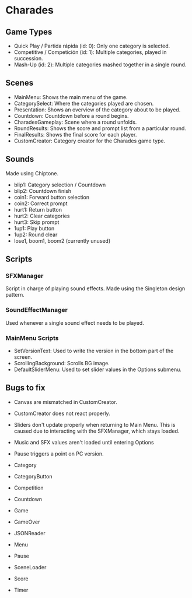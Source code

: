 # Charades

## Game Types
- Quick Play / Partida rápida (id: 0): Only one category is selected.
- Competitive / Competición (id: 1): Multiple categories, played in succession.
- Mash-Up (id: 2): Multiple categories mashed together in a single round.

## Scenes

- MainMenu: Shows the main menu of the game.
- CategorySelect: Where the categories played are chosen.
- Presentation: Shows an overview of the category about to be played.
- Countdown: Countdown before a round begins.
- CharadesGameplay: Scene where a round unfolds.
- RoundResults: Shows the score and prompt list from a particular round.
- FinalResults: Shows the final score for each player.
- CustomCreator: Category creator for the Charades game type.

## Sounds
Made using Chiptone.
- blip1: Category selection / Countdown
- blip2: Countdown finish
- coin1: Forward button selection
- coin2: Correct prompt
- hurt1: Return button
- hurt2: Clear categories
- hurt3: Skip prompt
- 1up1: Play button
- 1up2: Round clear
- lose1, boom1, boom2 (currently unused)

## Scripts

### SFXManager
Script in charge of playing sound effects. Made using the Singleton design pattern.

### SoundEffectManager
Used whenever a single sound effect needs to be played.

### MainMenu Scripts
- SetVersionText: Used to write the version in the bottom part of the screen.
- ScrollingBackground: Scrolls BG image.
- DefaultSliderMenu: Used to set slider values in the Options submenu.

## Bugs to fix
- Canvas are mismatched in CustomCreator.
- CustomCreator does not react properly.
- Sliders don't update properly when returning to Main Menu. This is caused due to interacting with the SFXManager, which stays loaded.
- Music and SFX values aren't loaded until entering Options
- Pause triggers a point on PC version.

- Category
- CategoryButton
- Competition
- Countdown
- Game
- GameOver
- JSONReader
- Menu
- Pause
- SceneLoader
- Score
- Timer